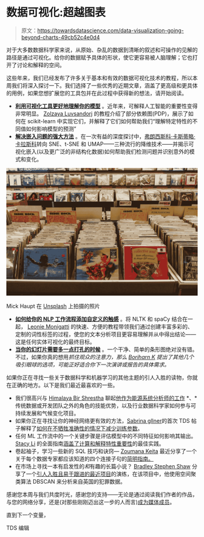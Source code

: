 # 数据可视化:超越图表

> 原文：<https://towardsdatascience.com/data-visualization-going-beyond-charts-49cb52c4e0d4>

对于大多数数据科学家来说，从原始、杂乱的数据到清晰的叙述和可操作的见解的路径是通过可视化。给你的数据赋予具体的形状，使它更容易被人脑理解；它也打开了讨论和解释的空间。

这些年来，我们已经发布了许多关于基本和有效的数据可视化技术的教程，所以本周我们将深入探讨一下。我们选择了一些优秀的近期文章，涵盖了更高级和更具体的用例，如果您想扩展您的工具包并在此过程中获得新的想法，请开始阅读。

*   [**利用可视化工具更好地理解你的模型**](/partial-dependence-plots-with-scikit-learn-966ace4864fc) 。近年来，可解释人工智能的重要性变得非常明显。 [Zolzaya Luvsandorj](https://medium.com/u/5bca2b935223?source=post_page-----49cb52c4e0d4--------------------------------) 的教程介绍了部分依赖图(PDP)，展示了如何在 scikit-learn 中实现它们，并解释了它们如何帮助我们“理解特定特性的不同值如何影响模型的预测”
*   [**解决嵌入问题的强大方法**](/visualizing-your-embeddings-4c79332581a9) 。在一次有益的深度探讨中，[弗朗西斯科·卡斯蒂略·卡拉斯科](https://medium.com/u/5575f028c1bf?source=post_page-----49cb52c4e0d4--------------------------------)转向 SNE、t-SNE 和 UMAP——三种流行的降维技术——并揭示可视化嵌入(以及更广泛的非结构化数据)如何帮助我们检测问题并识别意外的模式和变化。

![](img/4bcf0ab950730823981f16d306e6daba.png)

Mick Haupt 在 [Unsplash](https://unsplash.com?utm_source=medium&utm_medium=referral) 上拍摄的照片

*   [**如何给你的 NLP 工作流程添加自定义的触感**](/visualizing-part-of-speech-tags-with-nltk-and-spacy-42056fcd777e) 。将 NLTK 和 spaCy 结合在一起， [Leonie Monigatti](https://medium.com/u/3a38da70d8dc?source=post_page-----49cb52c4e0d4--------------------------------) 的快速、方便的教程带领我们通过创建丰富多彩的、定制的词性标签的过程，使您的文本分析项目更容易理解并从中得出结论——这是任何实体可视化的最终目标。
*   [**当你的幻灯片需要多一点打孔的时候**](/9-visualizations-that-catch-more-attention-than-a-bar-chart-72d3aeb2e091) 。一个干净、简单的条形图绝对没有错。不过，如果你真的想用*抓住观众的注意力，那么 [Boriharn K](https://medium.com/u/e20a7f1ba78f?source=post_page-----49cb52c4e0d4--------------------------------) 提出了其他几个吸引眼球的选项，可能正好适合你下一次演讲或报告的具体需求。*

如果你正在寻找一些关于数据科学和机器学习的其他主题的引人入胜的读物，你就在正确的地方。以下是我们最近最喜欢的一些。

*   我们很高兴与 [Himalaya Bir Shrestha](https://medium.com/u/ba33e6d0d27b?source=post_page-----49cb52c4e0d4--------------------------------) 聊起[他作为能源系统分析师的工作](/data-skills-can-make-a-big-difference-in-non-data-science-careers-60e242588f8d') *、*传统数据或开发团队之外的角色的技能优势，以及行业数据科学家如何参与可持续发展和气候变化项目。
*   如果你正在寻找让你的神经网络更有效的方法，[Sabrina gllner](https://medium.com/u/684c6370246?source=post_page-----49cb52c4e0d4--------------------------------)的首次 TDS 帖子解释了[如何在不牺牲准确性的情况下减少训练参数](/how-to-reduce-training-parameters-in-cnns-while-keeping-accuracy-99-a213034a9777)。
*   任何 ML 工作流中的一个关键步骤是评估模型中的不同特征如何影响其输出。 [Stacy Li](https://medium.com/u/3f589870d0fc?source=post_page-----49cb52c4e0d4--------------------------------) 的全面指南[涵盖了计算和解释特性重要性](/best-practice-to-calculate-and-interpret-model-feature-importance-14f0e11ee660)的最佳实践。
*   卷起袖子，学习一些新的 SQL 技巧和诀窍— [Zoumana Keita](https://medium.com/u/e6ae785a30d?source=post_page-----49cb52c4e0d4--------------------------------) 最近分享了一个关于每个数据专家都应该知道的四个连接子句的[简明指南。](/4-types-of-sql-join-any-data-scientists-should-know-hands-on-practice-4a1d119c00ad)
*   在市场上寻找一本有启发性的*和*有趣的长篇小说？ [Bradley Stephen Shaw](https://medium.com/u/c5cd0a58b5ae?source=post_page-----49cb52c4e0d4--------------------------------) 分享了一个[引人入胜且易于跟进的最近项目](/lets-do-spatial-clustering-with-dbscan-c3dbfd9fc4d2)的演练，在该项目中，他使用空间聚类算法 DBSCAN 来分析来自英国的犯罪数据。

感谢您本周与我们共度时光，感谢您的支持——无论是通过阅读我们作者的作品，与您的网络分享，还是(对那些刚刚迈出这一步的人而言)[成为媒体成员](https://bit.ly/tds-membership)。

直到下一个变量，

TDS 编辑